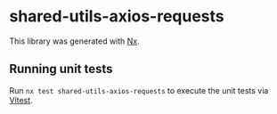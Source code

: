 # shared-utils-axios-requests

This library was generated with [Nx](https://nx.dev).

## Running unit tests

Run `nx test shared-utils-axios-requests` to execute the unit tests via [Vitest](https://vitest.dev/).
